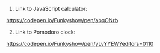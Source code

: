1. Link to JavaScript calculator:

https://codepen.io/Funkyshow/pen/abqONrb

2. Link to Pomodoro clock:

https://codepen.io/Funkyshow/pen/yLvYYEW?editors=0110
